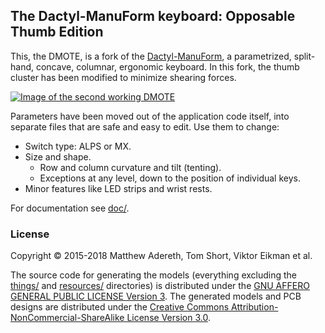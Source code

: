 ## The Dactyl-ManuForm keyboard: Opposable Thumb Edition

This, the DMOTE, is a fork of the
[Dactyl-ManuForm](https://github.com/tshort/dactyl-keyboard), a parametrized,
split-hand, concave, columnar, ergonomic keyboard. In this fork, the thumb
cluster has been modified to minimize shearing forces.

[![Image of the second working DMOTE](http://viktor.eikman.se/image/dmote-2-top-down-view/display)](http://viktor.eikman.se/article/the-dmote/)

Parameters have been moved out of the application code itself, into separate
files that are safe and easy to edit. Use them to change:

- Switch type: ALPS or MX.
- Size and shape.
    - Row and column curvature and tilt (tenting).
    - Exceptions at any level, down to the position of individual keys.
- Minor features like LED strips and wrist rests.

For documentation see [doc/](doc/).

### License

Copyright © 2015-2018 Matthew Adereth, Tom Short, Viktor Eikman et al.

The source code for generating the models (everything excluding the [things/](things/) and [resources/](resources/) directories) is distributed under the [GNU AFFERO GENERAL PUBLIC LICENSE Version 3](LICENSE). The generated models and PCB designs are distributed under the [Creative Commons Attribution-NonCommercial-ShareAlike License Version 3.0](LICENSE-models).
